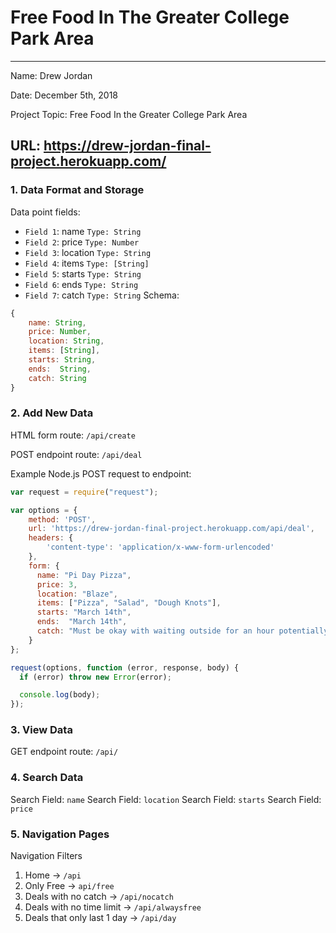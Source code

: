 # Free Food In The Greater College Park Area

---

Name: Drew Jordan

Date: December 5th, 2018

Project Topic: Free Food In the Greater College Park Area

URL: https://drew-jordan-final-project.herokuapp.com/
 ---

### 1. Data Format and Storage

Data point fields:
- `Field 1`: name      `Type: String`
- `Field 2`: price     `Type: Number`
- `Field 3`: location  `Type: String`
- `Field 4`: items     `Type: [String]`
- `Field 5`: starts    `Type: String`
- `Field 6`: ends      `Type: String`
- `Field 7`: catch     `Type: String`
Schema:
```javascript
{
    name: String,
    price: Number,
    location: String,
    items: [String],
    starts: String,
    ends:  String,
    catch: String
}
```

### 2. Add New Data

HTML form route: `/api/create`

POST endpoint route: `/api/deal`

Example Node.js POST request to endpoint:
```javascript
var request = require("request");

var options = {
    method: 'POST',
    url: 'https://drew-jordan-final-project.herokuapp.com/api/deal',
    headers: {
        'content-type': 'application/x-www-form-urlencoded'
    },
    form: {
      name: "Pi Day Pizza",
      price: 3,
      location: "Blaze",
      items: ["Pizza", "Salad", "Dough Knots"],
      starts: "March 14th",
      ends:  "March 14th",
      catch: "Must be okay with waiting outside for an hour potentially in the snow"
    }
};

request(options, function (error, response, body) {
  if (error) throw new Error(error);

  console.log(body);
});
```

### 3. View Data

GET endpoint route: `/api/`

### 4. Search Data

Search Field: `name`
Search Field: `location`
Search Field: `starts`
Search Field: `price`

### 5. Navigation Pages

Navigation Filters
1. Home -> `/api`
2. Only Free -> `api/free`
3. Deals with no catch -> `/api/nocatch`
4. Deals with no time limit -> `/api/alwaysfree`
5. Deals that only last 1 day -> `/api/day`
